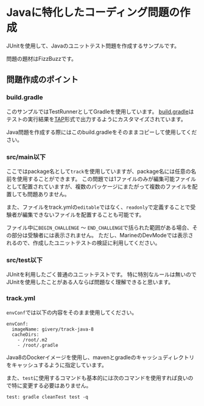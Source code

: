 # Javaに特化したコーディング問題の作成
JUnitを使用して、Javaのユニットテスト問題を作成するサンプルです。

問題の題材はFizzBuzzです。

## 問題作成のポイント
### build.gradle
このサンプルではTestRunnerとしてGradleを使用しています。
[build.gradle](build.grade)はテストの実行結果を[TAP](https://testanything.org/)形式で出力するようにカスタマイズされています。

Java問題を作成する際にはこのbuild.gradleをそのままコピーして使用してください。

### src/main以下
ここではpackage名として`track`を使用していますが、package名には任意の名前を使用することができます。
この問題では1ファイルのみが編集可能ファイルとして配置されていますが、複数のパッケージにまたがって複数のファイルを配置しても問題ありません。

また、ファイルをtrack.ymlの`editable`ではなく、`readonly`で定義することで受験者が編集できないファイルを配置することも可能です。

ファイル中に`BEGIN_CHALLENGE` 〜 `END_CHALLENGE`で括られた範囲がある場合、その部分は受験者には表示されません。
ただし、MarineのDevModeでは表示されるので、作成したユニットテストの検証に利用してください。

### src/test以下
JUnitを利用したごく普通のユニットテストです。
特に特別なルールは無いのでJUnitを使用したことがある人ならば問題なく理解できると思います。

### track.yml
`envConf`では以下の内容をそのまま使用してください。

```
envConf:
  imageName: givery/track-java-8
  cacheDirs:
    - /root/.m2
    - /root/.gradle
```

Java8のDockerイメージを使用し、mavenとgradleのキャッシュディレクトリをキャッシュするように指定しています。

また、`test`に使用するコマンドも基本的には次のコマンドを使用すれば良いので特に変更する必要はありません。

```
test: gradle cleanTest test -q
```
